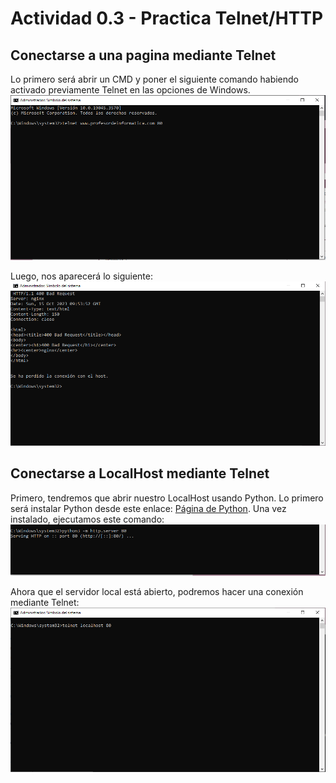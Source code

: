 # Actividad 0.3 - Practica Telnet/HTTP
## Conectarse a una pagina mediante Telnet
Lo primero será abrir un CMD y poner el siguiente comando habiendo activado previamente Telnet en las opciones de Windows.
![Primer paso de Telnet](https://github.com/AsdrubalCarbajosa/Servicios-de-Red-e-Internet/blob/main/0/t1.PNG)


Luego, nos aparecerá lo siguiente:
![Segundo paso de Telnet](https://github.com/AsdrubalCarbajosa/Servicios-de-Red-e-Internet/blob/main/0/t2.PNG)

## Conectarse a LocalHost mediante Telnet
Primero, tendremos que abrir nuestro LocalHost usando Python. Lo primero será instalar Python desde este enlace: [Página de Python](https://www.python.org/downloads/).
Una vez instalado, ejecutamos este comando: 
![Tercer paso de Telnet](https://github.com/AsdrubalCarbajosa/Servicios-de-Red-e-Internet/blob/main/0/t3.PNG)

Ahora que el servidor local está abierto, podremos hacer una conexión mediante Telnet:
![Cuarto paso de Telnet](https://github.com/AsdrubalCarbajosa/Servicios-de-Red-e-Internet/blob/main/0/t4.PNG)
